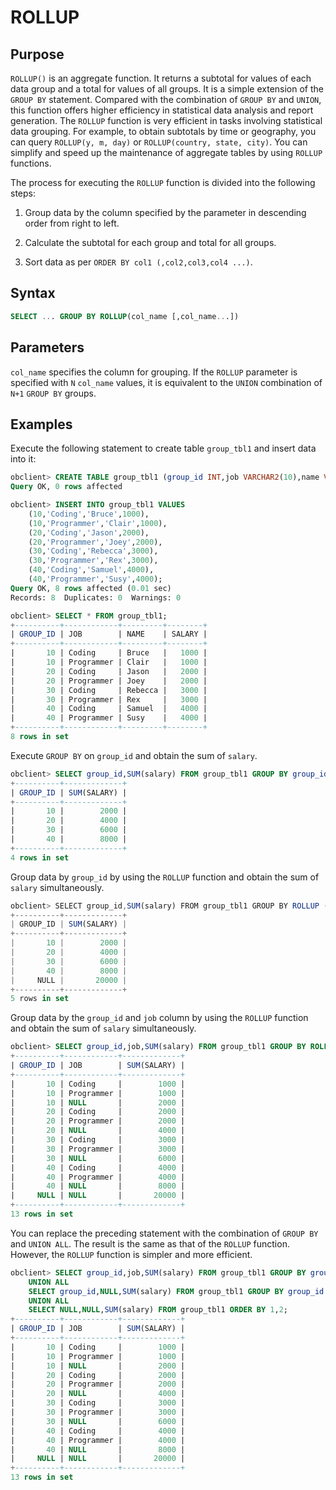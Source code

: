 # ROLLUP

## Purpose

`ROLLUP()` is an aggregate function. It returns a subtotal for values of each data group and a total for values of all groups. It is a simple extension of the `GROUP BY` statement. Compared with the combination of `GROUP BY` and `UNION`, this function offers higher efficiency in statistical data analysis and report generation. The `ROLLUP` function is very efficient in tasks involving statistical data grouping. For example, to obtain subtotals by time or geography, you can query `ROLLUP(y, m, day)` or `ROLLUP(country, state, city)`. You can simplify and speed up the maintenance of aggregate tables by using `ROLLUP` functions.

The process for executing the `ROLLUP` function is divided into the following steps:

1. Group data by the column specified by the parameter in descending order from right to left.

2. Calculate the subtotal for each group and total for all groups.

3. Sort data as per `ORDER BY col1 (,col2,col3,col4 ...)`.

## Syntax

```sql
SELECT ... GROUP BY ROLLUP(col_name [,col_name...])
```

## Parameters

`col_name` specifies the column for grouping. If the `ROLLUP` parameter is specified with `N` `col_name` values, it is equivalent to the `UNION` combination of `N+1` `GROUP BY` groups.

## Examples

Execute the following statement to create table `group_tbl1` and insert data into it:

```sql
obclient> CREATE TABLE group_tbl1 (group_id INT,job VARCHAR2(10),name VARCHAR2(10),salary INT);
Query OK, 0 rows affected

obclient> INSERT INTO group_tbl1 VALUES
    (10,'Coding','Bruce',1000),
    (10,'Programmer','Clair',1000),
    (20,'Coding','Jason',2000),
    (20,'Programmer','Joey',2000),
    (30,'Coding','Rebecca',3000),
    (30,'Programmer','Rex',3000),
    (40,'Coding','Samuel',4000),
    (40,'Programmer','Susy',4000);
Query OK, 8 rows affected (0.01 sec)
Records: 8  Duplicates: 0  Warnings: 0

obclient> SELECT * FROM group_tbl1;
+----------+------------+---------+--------+
| GROUP_ID | JOB        | NAME    | SALARY |
+----------+------------+---------+--------+
|       10 | Coding     | Bruce   |   1000 |
|       10 | Programmer | Clair   |   1000 |
|       20 | Coding     | Jason   |   2000 |
|       20 | Programmer | Joey    |   2000 |
|       30 | Coding     | Rebecca |   3000 |
|       30 | Programmer | Rex     |   3000 |
|       40 | Coding     | Samuel  |   4000 |
|       40 | Programmer | Susy    |   4000 |
+----------+------------+---------+--------+
8 rows in set
```

Execute `GROUP BY` on `group_id` and obtain the sum of `salary`.

```sql
obclient> SELECT group_id,SUM(salary) FROM group_tbl1 GROUP BY group_id;
+----------+-------------+
| GROUP_ID | SUM(SALARY) |
+----------+-------------+
|       10 |        2000 |
|       20 |        4000 |
|       30 |        6000 |
|       40 |        8000 |
+----------+-------------+
4 rows in set
```

Group data by `group_id` by using the `ROLLUP` function and obtain the sum of `salary` simultaneously.

```javascript
obclient> SELECT group_id,SUM(salary) FROM group_tbl1 GROUP BY ROLLUP (group_id);
+----------+-------------+
| GROUP_ID | SUM(SALARY) |
+----------+-------------+
|       10 |        2000 |
|       20 |        4000 |
|       30 |        6000 |
|       40 |        8000 |
|     NULL |       20000 |
+----------+-------------+
5 rows in set
```

Group data by the `group_id` and `job` column by using the `ROLLUP` function and obtain the sum of `salary` simultaneously.

```sql
obclient> SELECT group_id,job,SUM(salary) FROM group_tbl1 GROUP BY ROLLUP (group_id,job);
+----------+------------+-------------+
| GROUP_ID | JOB        | SUM(SALARY) |
+----------+------------+-------------+
|       10 | Coding     |        1000 |
|       10 | Programmer |        1000 |
|       10 | NULL       |        2000 |
|       20 | Coding     |        2000 |
|       20 | Programmer |        2000 |
|       20 | NULL       |        4000 |
|       30 | Coding     |        3000 |
|       30 | Programmer |        3000 |
|       30 | NULL       |        6000 |
|       40 | Coding     |        4000 |
|       40 | Programmer |        4000 |
|       40 | NULL       |        8000 |
|     NULL | NULL       |       20000 |
+----------+------------+-------------+
13 rows in set
```

You can replace the preceding statement with the combination of `GROUP BY` and `UNION ALL`. The result is the same as that of the `ROLLUP` function. However, the `ROLLUP` function is simpler and more efficient.

```sql
obclient> SELECT group_id,job,SUM(salary) FROM group_tbl1 GROUP BY group_id, job
    UNION ALL
    SELECT group_id,NULL,SUM(salary) FROM group_tbl1 GROUP BY group_id
    UNION ALL
    SELECT NULL,NULL,SUM(salary) FROM group_tbl1 ORDER BY 1,2;
+----------+------------+-------------+
| GROUP_ID | JOB        | SUM(SALARY) |
+----------+------------+-------------+
|       10 | Coding     |        1000 |
|       10 | Programmer |        1000 |
|       10 | NULL       |        2000 |
|       20 | Coding     |        2000 |
|       20 | Programmer |        2000 |
|       20 | NULL       |        4000 |
|       30 | Coding     |        3000 |
|       30 | Programmer |        3000 |
|       30 | NULL       |        6000 |
|       40 | Coding     |        4000 |
|       40 | Programmer |        4000 |
|       40 | NULL       |        8000 |
|     NULL | NULL       |       20000 |
+----------+------------+-------------+
13 rows in set
```
